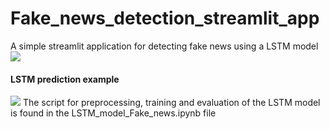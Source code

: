 # Fake_news_detection_streamlit_app
A simple streamlit application for detecting fake news using a LSTM model
![](images/startup_page_st.PNG)
#### LSTM prediction example
![](images/LSTM_prediction.PNG)
The script for preprocessing, training and evaluation of the LSTM model is found in the LSTM_model_Fake_news.ipynb file

